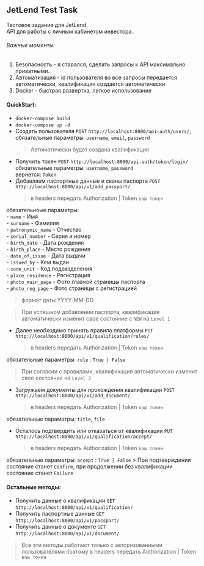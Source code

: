 ## JetLend Test Task

Тестовое задание для JetLend.  
API для работы с личным кабинетом инвестора.

###### Важные моменты:
1. Безопасность - я старался, сделать запросы к API максимально приватными.
2. Автоматизация - id пользователя во все запросы передается автоматически, квалификация создается автоматически
3. Docker - быстрая развертка, легкое использование


#### QuickStart:

- `docker-compose build`
- `docker-compose up -d`
- Создать пользователя `POST` `http://localhost:8000/api-auth/users/`,  
обязательные параметры:  `username`, `email`, `password` 
    > Автоматически будет создана квалификация
- Получить токен `POST` `http://localhost:8000/api-auth/token/login/`  
обязательные параметры: `username`, `password`  
вернется: `Token`
- Добавляем паспортные данные и сканы паспорта `POST` `http://localhost:8000/api/v1/add_passport/`
    > в headers передать Authorization | Token `ваш токен`
                                                                                                     
обязательноые параметры:  
    - `name` - Имя  
    - `surname` - Фамилия  
    - `patronymic_name` - Отчество  
    - `serial_number` - Серия и номер  
    - `birth_date` - Дата рождения  
    - `birth_place` - Место рождения  
    - `date_of_issue` - Дата выдачи  
    - `issued_by` - Кем выдан  
    - `code_unit` - Код подразделения  
    - `place_residence` - Регистрация  
    - `photo_main_page` - Фото главной страницы паспорта  
    - `photo_reg_page` - Фото страницы с регистрацией  
> формат даты YYYY-MM-DD

> При успешном добавлении паспорта, квалификация автоматически изменит свое состояние с `NEW` на `Level 1`

- Далее необходимо принять правила платформы `PUT` `http://localhost:8000/api/v1/qualification/rules/`
    > в headers передать Authorization | Token `ваш токен`

обязательные параметры: `rule` : `True | False`

> При согласии с правилами, квалификация автоматически изменит свое состояние на `Level 2`

- Загружаем документы для прохождения квалификации `POST` `http://localhost:8000/api/v1/add_document/`
    > в headers передать Authorization | Token `ваш токен`

обязательные параметры: `title`, `file`

- Осталось подтвердить или отказаться от квалификации `PUT` `http://localhost:8000/api/v1/qualification/accept/`
    > в headers передать Authorization | Token `ваш токен`

обязательные параметры: `accept` : `True | False`
    > При подтверждении состояние станет `Confirm`, при продолжении без квалификации состояние станет `Failure`
    
#### Остальные методы:

- Получить данные о квалификации `GET` `http://localhost:8000/api/v1/qualification/`
- Получить паспортные данные `GET` `http://localhost:8000/api/v1/passport/`
- Получить данные о документе `GET` `http://localhost:8000/api/v1/document/`
> Все эти методы работают только с авторизованными пользователями поэтому в headers передать Authorization | Token `ваш токен`